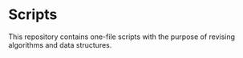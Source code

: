 # Scripts
This repository contains one-file scripts with the purpose of revising algorithms and data structures.
